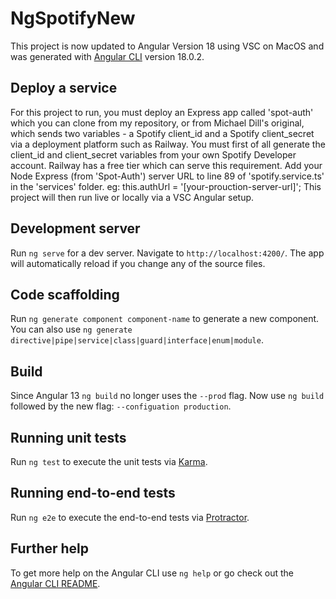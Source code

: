 # NgSpotifyNew

This project is now updated to Angular Version 18 using VSC on MacOS and was generated with [Angular CLI](https://github.com/angular/angular-cli) version 18.0.2.

## Deploy a service

For this project to run, you must deploy an Express app called 'spot-auth' which you can clone from my repository, or from Michael Dill's original, which sends two variables - a Spotify client_id and a Spotify client_secret via a deployment platform such as Railway. You must first of all generate the client_id and client_secret variables from your own Spotify Developer account.  Railway has a free tier which can serve this requirement. Add your Node Express (from 'Spot-Auth') server URL to line 89 of 'spotify.service.ts' in the 'services' folder.
eg: this.authUrl = '[your-prouction-server-url]';
This project will then run live or locally via a VSC Angular setup.

## Development server

Run `ng serve` for a dev server. Navigate to `http://localhost:4200/`. The app will automatically reload if you change any of the source files.

## Code scaffolding

Run `ng generate component component-name` to generate a new component. You can also use `ng generate directive|pipe|service|class|guard|interface|enum|module`.

## Build

Since Angular 13 `ng build` no longer uses the `--prod` flag. Now use `ng build` followed by the new flag: `--configuation production`.

## Running unit tests

Run `ng test` to execute the unit tests via [Karma](https://karma-runner.github.io).

## Running end-to-end tests

Run `ng e2e` to execute the end-to-end tests via [Protractor](http://www.protractortest.org/).

## Further help

To get more help on the Angular CLI use `ng help` or go check out the [Angular CLI README](https://github.com/angular/angular-cli/blob/master/README.md).
